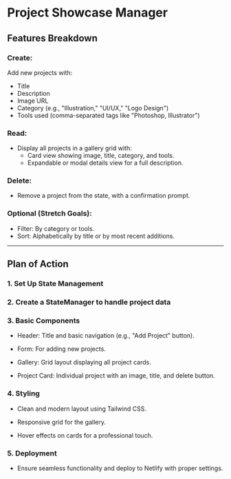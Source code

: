 # Project Showcase Manager

## Features Breakdown

### Create:

Add new projects with:

- Title
- Description
- Image URL
- Category (e.g., "Illustration," "UI/UX," "Logo Design")
- Tools used (comma-separated tags like "Photoshop, Illustrator")

### Read:

- Display all projects in a gallery grid with:
  - Card view showing image, title, category, and tools.
  - Expandable or modal details view for a full description.

### Delete:

- Remove a project from the state, with a confirmation prompt.

### Optional (Stretch Goals):

- Filter: By category or tools.
- Sort: Alphabetically by title or by most recent additions.

---

## Plan of Action

### 1. Set Up State Management

### 2. Create a StateManager to handle project data

### 3. Basic Components

- Header: Title and basic navigation (e.g., "Add Project" button).

- Form: For adding new projects.

- Gallery: Grid layout displaying all project cards.

- Project Card: Individual project with an image, title, and delete button.

### 4. Styling

- Clean and modern layout using Tailwind CSS.

- Responsive grid for the gallery.

- Hover effects on cards for a professional touch.

### 5. Deployment

- Ensure seamless functionality and deploy to Netlify with proper settings.
